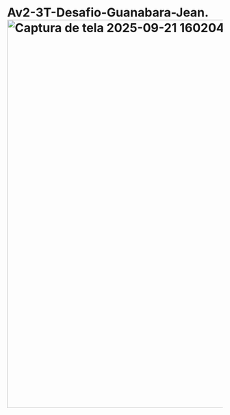 # Av2-3T-Desafio-Guanabara-Jean.<img width="1903" height="907" alt="Captura de tela 2025-09-21 160204" src="https://github.com/user-attachments/assets/161376a1-21f2-4d17-9291-8c08e7850466" />
